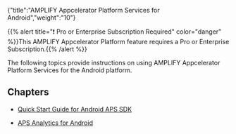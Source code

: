 {"title":"AMPLIFY Appcelerator Platform Services for Android","weight":"10"}

{{% alert title="❗️ Pro or Enterprise Subscription Required" color="danger" %}}This AMPLIFY Appcelerator Platform feature requires a Pro or Enterprise Subscription.{{% /alert %}}

The following topics provide instructions on using AMPLIFY Appcelerator Platform Services for the Android platform.

## Chapters

* [Quick Start Guide for Android APS SDK](/docs/appc/AMPLIFY_Appcelerator_Services/AMPLIFY_Appcelerator_Platform_Services_How-tos/AMPLIFY_Appcelerator_Services_Native_SDKs/AMPLIFY_Appcelerator_Platform_Services_for_Android/Quick_Start_Guide_for_Android_APS_SDK/)

* [APS Analytics for Android](/docs/appc/AMPLIFY_Appcelerator_Services/AMPLIFY_Appcelerator_Platform_Services_How-tos/AMPLIFY_Appcelerator_Services_Native_SDKs/AMPLIFY_Appcelerator_Platform_Services_for_Android/APS_Analytics_for_Android/)
